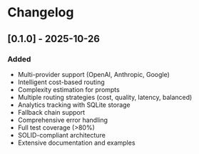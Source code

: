 # Changelog

## [0.1.0] - 2025-10-26

### Added
- Multi-provider support (OpenAI, Anthropic, Google)
- Intelligent cost-based routing
- Complexity estimation for prompts
- Multiple routing strategies (cost, quality, latency, balanced)
- Analytics tracking with SQLite storage
- Fallback chain support
- Comprehensive error handling
- Full test coverage (>80%)
- SOLID-compliant architecture
- Extensive documentation and examples